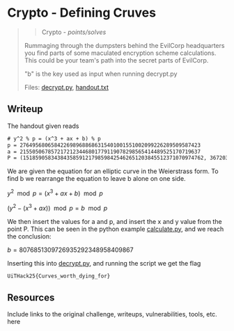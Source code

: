 # Crypto - Defining Cruves

> > Crypto - *points/solves*
>
> Rummaging through the dumpsters behind the EvilCorp headquarters you find parts of some maculated encryption scheme calculations. This could be your team's path into the secret parts of EvilCorp.
>
> "b" is the key used as input when running decrypt.py
>
> Files: [decrypt.py](../src/decrypt.py), [handout.txt](../src/handout.txt)

## Writeup

The handout given reads

```txt
# y^2 % p = (x^3 + ax + b) % p
p = 2764956806584226989688686315401001551002099226289509587423
a = 2155050678572172123446801779119078298565414489525170719637
P = (1518590583438435859121798598425462651203845512371070974762, 367203338728152685195537113844972066559716989101776745417)
```

We are given the equation for an elliptic curve in the Weierstrass form.
To find b we rearrange the equation to leave b alone on one side.

$y^2 \mod p = (x^3 + ax + b) \mod p$

$(y^2 - (x^3 + ax)) \mod p = b \mod p$

We then insert the values for a and p, and insert the x and y value from the point P.
This can be seen in the python example [calculate.py](calculate.py), and we reach the conclusion:

$b = 8076851309726935292348958409867$

Inserting this into [decrypt.py](../src/decrypt.py), and running the script we get the flag

```txt
UiTHack25{Curves_worth_dying_for}
```

## Resources

Include links to the original challenge, writeups, vulnerabilities, tools, etc. here
